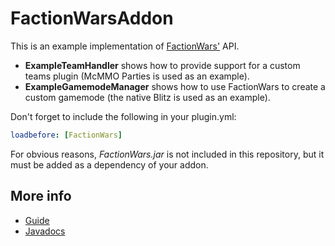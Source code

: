 # FactionWarsAddon

This is an example implementation of [FactionWars'](https://www.spigotmc.org/resources/factionwars-new-updated.10961/) API.

+ **ExampleTeamHandler** shows how to provide support for a custom teams plugin (McMMO Parties is used as an example).
+ **ExampleGamemodeManager** shows how to use FactionWars to create a custom gamemode (the native Blitz is used as an example).

Don't forget to include the following in your plugin.yml:
```yaml
loadbefore: [FactionWars]
```

For obvious reasons, *FactionWars.jar* is not included in this repository, but it must be added as a dependency of your addon.

## More info

+ [Guide](https://guipenedo.github.io/FactionWars/#/api)
+ [Javadocs](https://guipenedo.github.io/FactionWars/apidocs/)